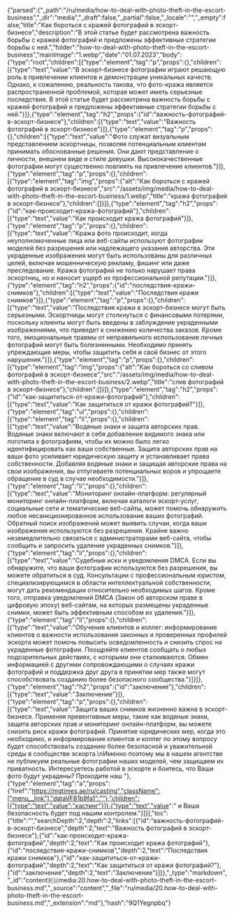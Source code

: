 {"parsed":{"_path":"/ru/media/how-to-deal-with-photo-theft-in-the-escort-business","_dir":"media","_draft":false,"_partial":false,"_locale":"","_empty":false,"title":"Как бороться с кражей фотографий в эскорт-бизнесе","description":"В этой статье будет рассмотрена важность борьбы с кражей фотографий и предложены эффективные стратегии борьбы с ней.","folder":"how-to-deal-with-photo-theft-in-the-escort-business","mainImage":"1.webp","date":"01.07.2023","body":{"type":"root","children":[{"type":"element","tag":"p","props":{},"children":[{"type":"text","value":"В эскорт-бизнесе фотографии играют решающую роль в привлечении клиентов и демонстрации уникальных качеств. Однако, к сожалению, реальность такова, что фото-кража является распространенной проблемой, которая может иметь серьезные последствия. В этой статье будет рассмотрена важность борьбы с кражей фотографий и предложены эффективные стратегии борьбы с ней."}]},{"type":"element","tag":"h2","props":{"id":"важность-фотографий-в-эскорт-бизнесе"},"children":[{"type":"text","value":"Важность фотографий в эскорт-бизнесе"}]},{"type":"element","tag":"p","props":{},"children":[{"type":"text","value":"Фото служат визуальным представлением эскортницы, позволяя потенциальным клиентам принимать обоснованные решения. Они дают представление о личности, внешнем виде и стиле девушки. Высококачественные фотографии могут существенно повлиять на привлечение клиентов."}]},{"type":"element","tag":"p","props":{},"children":[{"type":"element","tag":"img","props":{"alt":"Как бороться с кражей фотографий в эскорт-бизнесе","src":"/assets/img/media/how-to-deal-with-photo-theft-in-the-escort-business/1.webp","title":"кража фотографий в эскорт-бизнесе"},"children":[]}]},{"type":"element","tag":"h2","props":{"id":"как-происходит-кража-фотографий"},"children":[{"type":"text","value":"Как происходит кража фотографий"}]},{"type":"element","tag":"p","props":{},"children":[{"type":"text","value":"Кража фото происходит, когда неуполномоченные лица или веб-сайты используют фотографии моделей без разрешения или надлежащего указания авторства. Эти украденные изображения могут быть использованы для различных целей, включая мошенническую рекламу, фишинг или даже преследование. Кража фотографий не только нарушает права эскортниц, но и наносит ущерб их профессиональной репутации."}]},{"type":"element","tag":"h2","props":{"id":"последствия-кражи-снимков"},"children":[{"type":"text","value":"Последствия кражи снимков"}]},{"type":"element","tag":"p","props":{},"children":[{"type":"text","value":"Последствия кражи в эскорт-бизнесе могут быть серьезными. Эскортницы могут столкнуться с финансовыми потерями, поскольку клиенты могут быть введены в заблуждение украденными изображениями, что приведет к снижению количества заказов. Кроме того, эмоциональные травмы от неправильного использования личных фотографий могут быть болезненными. Необходимо принять упреждающие меры, чтобы защитить себя и свой бизнес от этого нарушения."}]},{"type":"element","tag":"p","props":{},"children":[{"type":"element","tag":"img","props":{"alt":"Как бороться со сливом фотографий в эскорт-бизнесе","src":"/assets/img/media/how-to-deal-with-photo-theft-in-the-escort-business/2.webp","title":"слив фотографий в эскорт-бизнесе"},"children":[]}]},{"type":"element","tag":"h2","props":{"id":"как-защититься-от-кражи-фотографий"},"children":[{"type":"text","value":"Как защититься от кражи фотографий?"}]},{"type":"element","tag":"ul","props":{},"children":[{"type":"element","tag":"li","props":{},"children":[{"type":"text","value":"Водяные знаки и защита авторских прав. Водяные знаки включают в себя добавление видимого знака или логотипа к фотографиям, чтобы их можно было легко идентифицировать как ваши собственные. Защита авторских прав на ваши фото усиливает юридическую защиту и устанавливает права собственности. Добавляя водяные знаки и защищая авторские права на свои изображения, вы отпугиваете потенциальных воров и упрощаете обращение в суд в случае необходимости."}]},{"type":"element","tag":"li","props":{},"children":[{"type":"text","value":"Мониторинг онлайн-платформ: регулярный мониторинг онлайн-платформ, включая каталоги эскорт-услуг, социальные сети и тематические веб-сайты, может помочь обнаружить любое несанкционированное использование ваших фотографий. Обратный поиск изображений может выявить случаи, когда ваши изображения используются без разрешения. Крайне важно незамедлительно связаться с администраторами веб-сайта, чтобы сообщить и запросить удаление украденных снимков."}]},{"type":"element","tag":"li","props":{},"children":[{"type":"text","value":"Судебные иски и уведомления DMCA. Если вы обнаружите, что ваши фотографии используются без разрешения, вы можете обратиться в суд. Консультации с профессиональным юристом, специализирующимся в области интеллектуальной собственности, могут дать рекомендации относительно необходимых шагов. Кроме того, отправка уведомлений DMCA (Закон об авторском праве в цифровую эпоху) веб-сайтам, на которых размещены украденные снимки, может быть эффективным способом их удаления."}]},{"type":"element","tag":"li","props":{},"children":[{"type":"text","value":"Обучение клиентов и коллег: информирование клиентов о важности использования законных и проверенных профилей эскорта может помочь повысить осведомленность и снизить спрос на украденные фотографии. Поощряйте клиентов сообщать о любых подозрительных действиях, с которыми они сталкиваются. Обмен информацией с другими сопровождающими о случаях кражи фотографий и поддержка друг друга в принятии мер также могут способствовать созданию более безопасного сообщества."}]}]},{"type":"element","tag":"h2","props":{"id":"заключение"},"children":[{"type":"text","value":"Заключение"}]},{"type":"element","tag":"p","props":{},"children":[{"type":"text","value":"Защита ваших снимков жизненно важна в эскорт-бизнесе. Применяя превентивные меры, такие как водяные знаки, защита авторских прав и мониторинг онлайн-платформ, вы можете снизить риск кражи фотографий. Принятие юридических мер, когда это необходимо, и информирование клиентов и коллег по этому вопросу будет способствовать созданию более безопасной и уважительной среды в сообществе эскорта.\nИменно поэтому мы в нашем агентстве не публикуем реальные фотографии наших моделей, чем защищаем их приватность. Интересуетесь работой в эскорте и боитесь, что Ваши фото будут украдены? Проходите наш "},{"type":"element","tag":"a","props":{"href":"https://mgtimes.ae/ru/casting","className":["menu__link"],"dataVF81b9fa1":""},"children":[{"type":"text","value":"кастинг"}]},{"type":"text","value":" и Ваша безопасность будет под нашим контролем."}]}],"toc":{"title":"","searchDepth":2,"depth":2,"links":[{"id":"важность-фотографий-в-эскорт-бизнесе","depth":2,"text":"Важность фотографий в эскорт-бизнесе"},{"id":"как-происходит-кража-фотографий","depth":2,"text":"Как происходит кража фотографий"},{"id":"последствия-кражи-снимков","depth":2,"text":"Последствия кражи снимков"},{"id":"как-защититься-от-кражи-фотографий","depth":2,"text":"Как защититься от кражи фотографий?"},{"id":"заключение","depth":2,"text":"Заключение"}]}},"_type":"markdown","_id":"content:ru:media:20.how-to-deal-with-photo-theft-in-the-escort-business.md","_source":"content","_file":"ru/media/20.how-to-deal-with-photo-theft-in-the-escort-business.md","_extension":"md"},"hash":"9Q1Yegnpbq"}
